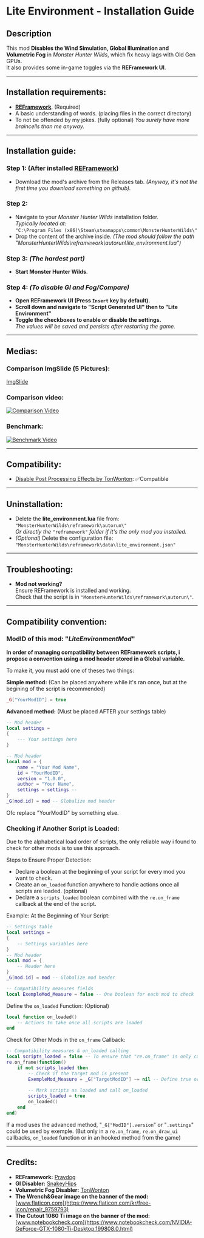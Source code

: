 # Lite Environment - Installation Guide  

## Description  
This mod **Disables the Wind Simulation, Global Illumination and Volumetric Fog** in *Monster Hunter Wilds*, which fix heavy lags with Old Gen GPUs.  
It also provides some in-game toggles via the **REFramework UI**.  

---  

## Installation requirements:  

- [**REFramework**](https://github.com/praydog/REFramework-nightly/releases). (Required)  
- A basic understanding of words. (placing files in the correct directory)  
- To not be offended by my jokes. (fully optional) *You surely have more braincells than me anyway.*  

---  

## Installation guide:  

### Step 1: (After installed [**REFramework**](https://github.com/praydog/REFramework-nightly/releases))  
- Download the mod's archive from the Releases tab. *(Anyway, it's not the first time you download something on github).*  

### Step 2:  
- Navigate to your *Monster Hunter Wilds* installation folder.  
  *Typically located at:*  
  `"C:\Program Files (x86)\Steam\steamapps\common\MonsterHunterWilds\"`  
- Drop the content of the archive inside. *(The mod should follow the path "MonsterHunterWilds\reframework\autorun\lite_environment.lua")*  

### Step 3: *(The hardest part)*  
- **Start Monster Hunter Wilds**.  

### Step 4: *(To disable GI and Fog/Compare)*  
- **Open REFramework UI (Press `Insert` key by default).**  
- **Scroll down and navigate to "Script Generated UI" then to "Lite Environment"**  
- **Toggle the checkboxes to enable or disable the settings.**  
  *The values will be saved and persists after restarting the game.*  

---  

## Medias:  

### Comparison ImgSlide (5 Pictures):  
[ImgSlide](https://imgsli.com/MzU3OTkw/1/2)  

### Comparison video:  
[![Comparison Video](https://img.youtube.com/vi/It6TIwB-5LI/0.jpg)](https://www.youtube.com/watch?v=It6TIwB-5LI)  

### Benchmark:  
[![Benchmark Video](https://img.youtube.com/vi/f0q7qkqJiHY/0.jpg)](https://www.youtube.com/watch?v=f0q7qkqJiHY)  

---  

## Compatibility:  

- [Disable Post Processing Effects by TonWonton](https://www.nexusmods.com/monsterhunterwilds/mods/221): ✅Compatible

---  

## Uninstallation:  

- Delete the **lite_environment.lua** file from:  
  `"MonsterHunterWilds\reframework\autorun\"`  
  *Or directly the* `"reframework"` *folder if it's the only mod you installed.*  
- *(Optional)* Delete the configuration file:  
  `"MonsterHunterWilds\reframework\data\lite_environment.json"`  

---  

## Troubleshooting:  

- **Mod not working?**  
  Ensure REFramework is installed and working.  
  Check that the script is in `"MonsterHunterWilds\reframework\autorun\"`.  

---  

## Compatibility convention:
### **ModID of this mod:** "*LiteEnvironmentMod*"

**In order of managing compatibility between REFramework scripts, i propose a convention using a mod header stored in a Global variable.**

To make it, you must add one of theses two things:

__Simple method:__ (Can be placed anywhere while it's ran once, but at the begining of the script is recommended)
```lua
﻿﻿_G["YourModID"] = true
```
__Advanced method:__ (Must be placed AFTER your settings table)
```lua
﻿﻿-- Mod header
local settings =
{
    --- Your settings here
}

﻿﻿-- Mod header
local mod = {
    name = "Your Mod Name",
    id = "YourModID",
    version = "1.0.0",
    author = "Your Name",
    settings = settings -- 
}
_G[mod.id] = mod -- Globalize mod header
```
Ofc replace "YourModID" by something else.



### **Checking if Another Script is Loaded:**

Due to the alphabetical load order of scripts, the only reliable way i found to check for other mods is to use this approach.

Steps to Ensure Proper Detection:
- Declare a boolean at the beginning of your script for every mod you want to check.
- Create an `on_loaded` function anywhere to handle actions once all scripts are loaded. (optional)
- Declare a `scripts_loaded` boolean combined with the `re.on_frame` callback at the end of the script.

Example:
At the Beginning of Your Script:
```lua
-- Settings table
local settings =
{
    -- Settings variables here
}
-- Mod header
local mod = {
    -- Header here
}
_G[mod.id] = mod -- Globalize mod header

-- Compatibility measures fields
local ExempleMod_Measure = false -- One boolean for each mod to check
```
Define the `on_loaded` Function: (Optional)
```lua
﻿local function on_loaded()
    -- Actions to take once all scripts are loaded
end
```
Check for Other Mods in the `on_frame` Callback:
```lua
﻿-- Compatibility measures & on_loaded calling
local scripts_loaded = false -- To ensure that "re.on_frame" is only called only once
re.on_frame(function()
    if not scripts_loaded then
        -- Check if the target mod is present
        ExempleMod_Measure = _G["TargetModID"] ~= nil -- Define true or false depending of if the mod is found (do that for every boolean you declared at the begining)
        
        -- Mark scripts as loaded and call on_loaded
        scripts_loaded = true
        on_loaded()
    end
end)
```
If a mod uses the advanced method, "`_G["ModID"].version`" or "`.settings`" could be used by exemple. (But only in a `re.on_frame`, `re.on_draw_ui` callbacks, `on_loaded` function or in an hooked method from the game)

---  

## Credits:  
- **REFramework:** [Praydog](https://github.com/praydog)
- **GI Disabler:** [SnakeyHips](https://www.nexusmods.com/monsterhunterwilds/mods/331)
- **Volumetric Fog Disabler:** [TonWonton](https://www.nexusmods.com/monsterhunterwilds/mods/221)
- **The Wrench&Gear image on the banner of the mod:** [www.flaticon.com](https://www.flaticon.com/kr/free-icon/repair_9759793)
- **The Cutout 1080 Ti image on the banner of the mod:** [www.notebookcheck.com](https://www.notebookcheck.com/NVIDIA-GeForce-GTX-1080-Ti-Desktop.199808.0.html)
